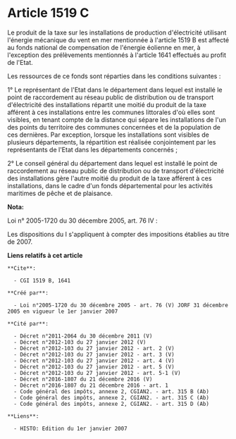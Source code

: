 # Article 1519 C

Le produit de la taxe sur les installations de production d'électricité utilisant l'énergie mécanique du vent en mer
mentionnée à l'article 1519 B est affecté au fonds national de compensation de l'énergie éolienne en mer, à l'exception des
prélèvements mentionnés à l'article 1641 effectués au profit de l'Etat.

Les ressources de ce fonds sont réparties dans les conditions suivantes :

1° Le représentant de l'Etat dans le département dans lequel est installé le point de raccordement au réseau public de
distribution ou de transport d'électricité des installations répartit une moitié du produit de la taxe afférent à ces
installations entre les communes littorales d'où elles sont visibles, en tenant compte de la distance qui sépare les
installations de l'un des points du territoire des communes concernées et de la population de ces dernières. Par exception,
lorsque les installations sont visibles de plusieurs départements, la répartition est réalisée conjointement par les
représentants de l'Etat dans les départements concernés ;

2° Le conseil général du département dans lequel est installé le point de raccordement au réseau public de distribution ou de
transport d'électricité des installations gère l'autre moitié du produit de la taxe afférent à ces installations, dans le
cadre d'un fonds départemental pour les activités maritimes de pêche et de plaisance.

**Nota:**

Loi n° 2005-1720 du 30 décembre 2005, art. 76 IV : 

Les dispositions du I s'appliquent à compter des impositions établies au titre de 2007.

**Liens relatifs à cet article**

	**Cite**:

	  - CGI 1519 B, 1641

	**Créé par**:

	  - Loi n°2005-1720 du 30 décembre 2005 - art. 76 (V) JORF 31 décembre 2005 en vigueur le 1er janvier 2007

	**Cité par**:

	  - Décret n°2011-2064 du 30 décembre 2011 (V)
	  - Décret n°2012-103 du 27 janvier 2012 (V)
	  - Décret n°2012-103 du 27 janvier 2012 - art. 2 (V)
	  - Décret n°2012-103 du 27 janvier 2012 - art. 3 (V)
	  - Décret n°2012-103 du 27 janvier 2012 - art. 4 (V)
	  - Décret n°2012-103 du 27 janvier 2012 - art. 5 (V)
	  - Décret n°2012-103 du 27 janvier 2012 - art. 5-1 (V)
	  - Décret n°2016-1807 du 21 décembre 2016 (V)
	  - Décret n°2016-1807 du 21 décembre 2016 - art. 1
	  - Code général des impôts, annexe 2, CGIAN2. - art. 315 B (Ab)
	  - Code général des impôts, annexe 2, CGIAN2. - art. 315 C (Ab)
	  - Code général des impôts, annexe 2, CGIAN2. - art. 315 D (Ab)

	**Liens**:

	  - HISTO: Edition du 1er janvier 2007
